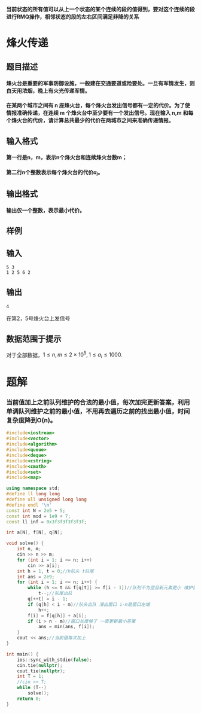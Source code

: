 #### 当前状态的所有值可以从上一个状态的某个连续的段的值得到，要对这个连续的段进行RMQ操作，相邻状态的段的左右区间满足非降的关系

# 烽火传递

## 题目描述

#### 烽火台是重要的军事防御设施，一般建在交通要道或险要处。一旦有军情发生，则白天用浓烟，晚上有火光传递军情。

#### 在某两个城市之间有 n 座烽火台，每个烽火台发出信号都有一定的代价。为了使情报准确传递，在连续 m 个烽火台中至少要有一个发出信号。现在输入 n,m 和每个烽火台的代价，请计算总共最少的代价在两城市之间来准确传递情报。

## 输入格式

#### 第一行是n，m，表示n个烽火台和连续烽火台数m；

#### 第二行n个整数表示每个烽火台的代价$a_i$。

## 输出格式

#### 输出仅一个整数，表示最小代价。

## 样例

## 输入

```
5 3
1 2 5 6 2
```

## 输出

```
4
```

在第2，5号烽火台上发信号

## 数据范围于提示

对于全部数据，$1\leq n,m\leq 2\times 10^5,1\leq a_i\leq 1000.$

# 题解

### 当前值加上之前队列维护的合法的最小值，每次加完更新答案，利用单调队列维护之前的最小值，不用再去遍历之前的找出最小值，时间复杂度降到O(n)。

```c++
#include<iostream>
#include<vector>
#include<algorithm>
#include<queue>
#include<deque>
#include<cstring>
#include<cmath>
#include<set>
#include<map>

using namespace std;
#define ll long long
#define ull unsigned long long
#define endl '\n'
const int N = 2e5 + 5;
const int mod = 1e9 + 7;
const ll inf = 0x3f3f3f3f3f3f;

int a[N], f[N], q[N];

void solve() {
    int n, m;
    cin >> n >> m;
    for (int i = 1; i <= n; i++)
        cin >> a[i];
    int h = 1, t = 0;//h队头 t队尾
    int ans = 2e9;
    for (int i = 1; i <= n; i++) {
        while (h <= t && f[q[t]] >= f[i - 1])//队列不为空且新元素更小 维护队列里是最小值
            t--;//队尾出队
        q[++t] = i - 1;
        if (q[h] < i - m)//队头出队 滑出窗口 i-m是窗口左端
            h++;
        f[i] = f[q[h]] + a[i];
        if (i > n - m)//窗口长度够了 一直更新最小答案
            ans = min(ans, f[i]);
    }
    cout << ans;//当前值每次加上
}

int main() {
    ios::sync_with_stdio(false);
    cin.tie(nullptr);
    cout.tie(nullptr);
    int T = 1;
    //cin >> T;
    while (T--)
        solve();
    return 0;
}
```

